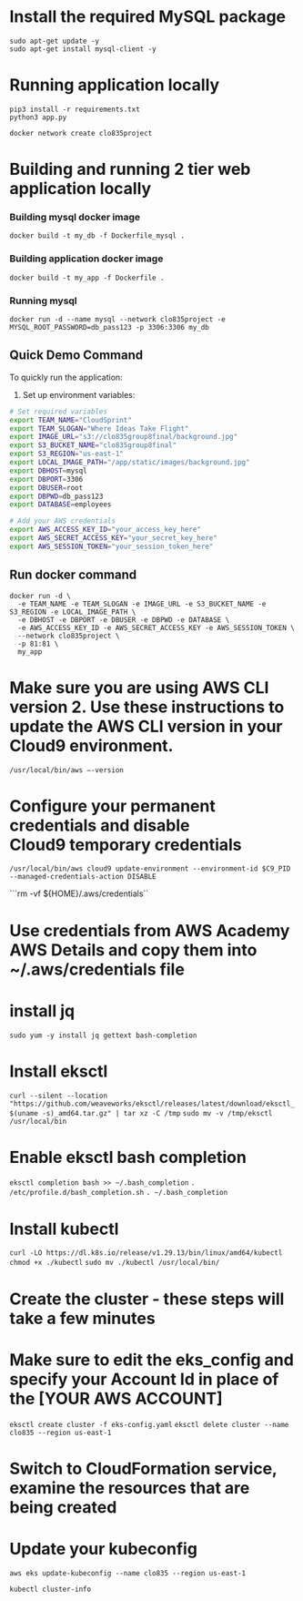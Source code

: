 # Install the required MySQL package
```
sudo apt-get update -y
sudo apt-get install mysql-client -y
```

# Running application locally
```
pip3 install -r requirements.txt
python3 app.py
```
``` docker network create clo835project ```

# Building and running 2 tier web application locally
### Building mysql docker image 
```
docker build -t my_db -f Dockerfile_mysql . 
```

### Building application docker image 
```
docker build -t my_app -f Dockerfile . 
```

### Running mysql
```
docker run -d --name mysql --network clo835project -e MYSQL_ROOT_PASSWORD=db_pass123 -p 3306:3306 my_db

```

## Quick Demo Command

To quickly run the application:

1. Set up environment variables:
```bash
# Set required variables
export TEAM_NAME="CloudSprint"
export TEAM_SLOGAN="Where Ideas Take Flight"
export IMAGE_URL="s3://clo835group8final/background.jpg"
export S3_BUCKET_NAME="clo835group8final"
export S3_REGION="us-east-1" 
export LOCAL_IMAGE_PATH="/app/static/images/background.jpg"
export DBHOST=mysql
export DBPORT=3306
export DBUSER=root
export DBPWD=db_pass123
export DATABASE=employees

# Add your AWS credentials
export AWS_ACCESS_KEY_ID="your_access_key_here"
export AWS_SECRET_ACCESS_KEY="your_secret_key_here"
export AWS_SESSION_TOKEN="your_session_token_here"
```

## Run docker command

```
docker run -d \
  -e TEAM_NAME -e TEAM_SLOGAN -e IMAGE_URL -e S3_BUCKET_NAME -e S3_REGION -e LOCAL_IMAGE_PATH \
  -e DBHOST -e DBPORT -e DBUSER -e DBPWD -e DATABASE \
  -e AWS_ACCESS_KEY_ID -e AWS_SECRET_ACCESS_KEY -e AWS_SESSION_TOKEN \
  --network clo835project \
  -p 81:81 \
  my_app
```


#  Make sure you are using AWS CLI version 2. Use these instructions to update the AWS CLI version in your Cloud9 environment. 
```/usr/local/bin/aws –-version``` 


# Configure your permanent credentials and disable Cloud9 temporary credentials 
```/usr/local/bin/aws cloud9 update-environment --environment-id $C9_PID  --managed-credentials-action DISABLE```

```rm -vf ${HOME}/.aws/credentials``

# Use credentials from AWS Academy AWS Details and copy them into ~/.aws/credentials file

# install jq
```sudo yum -y install jq gettext bash-completion```

# Install eksctl
```curl --silent --location "https://github.com/weaveworks/eksctl/releases/latest/download/eksctl_$(uname -s)_amd64.tar.gz" | tar xz -C /tmp```
```sudo mv -v /tmp/eksctl /usr/local/bin```

# Enable eksctl bash completion
```eksctl completion bash >> ~/.bash_completion```
```. /etc/profile.d/bash_completion.sh```
```. ~/.bash_completion```
# Install kubectl
``curl -LO https://dl.k8s.io/release/v1.29.13/bin/linux/amd64/kubectl``
``chmod +x ./kubectl``
``sudo mv ./kubectl /usr/local/bin/``


# Create the cluster - these steps will take a few minutes
# Make sure to edit the eks_config and specify your Account Id in place of the [YOUR AWS ACCOUNT]

``` eksctl create cluster -f eks-config.yaml ```
``` eksctl delete cluster --name clo835 --region us-east-1 ```

# Switch to CloudFormation service, examine the resources that are being created
# Update your kubeconfig
```aws eks update-kubeconfig --name clo835 --region us-east-1 ```

```kubectl cluster-info```